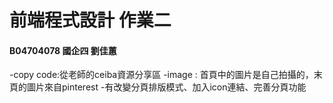 # 前端程式設計 作業二
#### B04704078 國企四 劉佳蕙

-copy code:從老師的ceiba資源分享區
-image : 首頁中的圖片是自己拍攝的，末頁的圖片來自pinterest
-有改變分頁排版模式、加入icon連結、完善分頁功能
